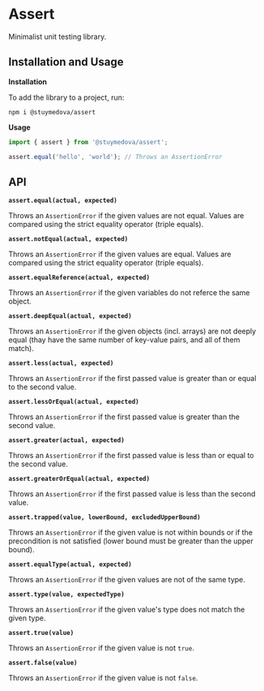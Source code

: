 # Assert

Minimalist unit testing library.

## Installation and Usage

**Installation**

To add the library to a project, run:
```shell
npm i @stuymedova/assert
```

**Usage**

```js
import { assert } from '@stuymedova/assert';

assert.equal('hello', 'world'); // Throws an AssertionError
```

## API

**`assert.equal(actual, expected)`**

Throws an `AssertionError` if the given values are not equal. Values are compared using the strict equality operator (triple equals).

**`assert.notEqual(actual, expected)`**

Throws an `AssertionError` if the given values are equal. Values are compared using the strict equality operator (triple equals).

**`assert.equalReference(actual, expected)`**

Throws an `AssertionError` if the given variables do not referce the same object.

**`assert.deepEqual(actual, expected)`**

Throws an `AssertionError` if the given objects (incl. arrays) are not deeply equal (thay have the same number of key-value pairs, and all of them match).

**`assert.less(actual, expected)`**

Throws an `AssertionError` if the first passed value is greater than or equal to the second value.

**`assert.lessOrEqual(actual, expected)`**

Throws an `AssertionError` if the first passed value is greater than the second value.

**`assert.greater(actual, expected)`**

Throws an `AssertionError` if the first passed value is less than or equal to the second value.

**`assert.greaterOrEqual(actual, expected)`**

Throws an `AssertionError` if the first passed value is less than the second value.

**`assert.trapped(value, lowerBound, excludedUpperBound)`**

Throws an `AssertionError` if the given value is not within bounds or if the precondition is not satisfied (lower bound must be greater than the upper bound).

**`assert.equalType(actual, expected)`**

Throws an `AssertionError` if the given values are not of the same type.

**`assert.type(value, expectedType)`**

Throws an `AssertionError` if the given value's type does not match the given type.

**`assert.true(value)`**

Throws an `AssertionError` if the given value is not `true`.

**`assert.false(value)`**

Throws an `AssertionError` if the given value is not `false`.
